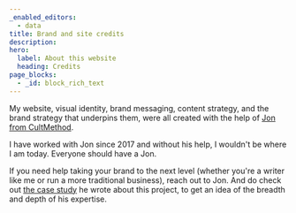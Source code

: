 ```yaml
---
_enabled_editors:
  - data
title: Brand and site credits
description:
hero:
  label: About this website
  heading: Credits
page_blocks:
  - _id: block_rich_text
---
```


My website, visual identity, brand messaging, content strategy, and the brand strategy that underpins them, were all created with the help of [Jon from CultMethod](https://cultmethod.com).

I have worked with Jon since 2017 and without his help, I wouldn't be where I am today. Everyone should have a Jon.

If you need help taking your brand to the next level (whether you're a writer like me or run a more traditional business), reach out to Jon. And do check out [the case study](https://cultmethod.com/work/ed-latimore/) he wrote about this project, to get an idea of the breadth and depth of his expertise.